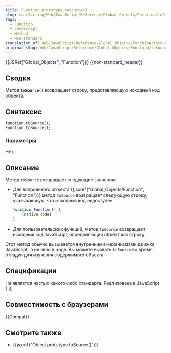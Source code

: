 ```yaml
---
title: Function.prototype.toSource()
slug: conflicting/Web/JavaScript/Reference/Global_Objects/Function/toString
tags:
  - Function
  - JavaScript
  - Method
  - Non-standard
translation_of: Web/JavaScript/Reference/Global_Objects/Function/toSource
original_slug: Web/JavaScript/Reference/Global_Objects/Function/toSource
---
```


{{JSRef("Global_Objects", "Function")}} {{non-standard_header}}

## Сводка

Метод **`toSource()`** возвращает строку, представляющую исходный код объекта.

## Синтаксис

```
function.toSource();
Function.toSource();
```

### Параметры

Нет.

## Описание

Метод `toSource` возвращает следующие значения:

- Для встроенного объекта {{jsxref("Global_Objects/Function", "Function")}} метод `toSource` возвращает следующую строку, указывающую, что исходный код недоступен:

  ```js
  function Function() {
      [native code]
  }
  ```

- Для пользовательских функций, метод `toSource` возвращает исходный код JavaScript, определяющий объект как строку.

Этот метод обычно вызывается внутренними механизмами движка JavaScript, а не явно в коде. Вы можете вызвать `toSource` во время отладки для изучения содержимого объекта.

## Спецификации

Не является частью какого-либо стандарта. Реализована в JavaScript 1.3.

## Совместимость с браузерами

{{Compat}}

## Смотрите также

- {{jsxref("Object.prototype.toSource()")}}
